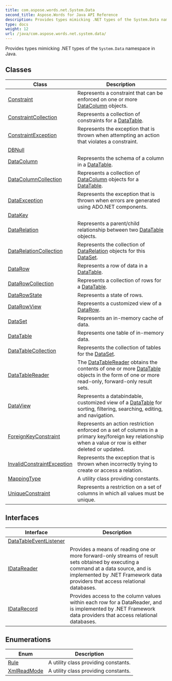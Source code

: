 ```yaml
---
title: com.aspose.words.net.System.Data
second_title: Aspose.Words for Java API Reference
description: Provides types mimicking .NET types of the System.Data namespace in Java.
type: docs
weight: 12
url: /java/com.aspose.words.net.system.data/
---
```



Provides types mimicking .NET types of the `System.Data` namespace in Java.


## Classes

| Class | Description |
| --- | --- |
| [Constraint](../com.aspose.words.net.system.data/constraint) | Represents a constraint that can be enforced on one or more [DataColumn](../com.aspose.words.net.system.data/datacolumn) objects. |
| [ConstraintCollection](../com.aspose.words.net.system.data/constraintcollection) | Represents a collection of constraints for a [DataTable](../com.aspose.words.net.system.data/datatable). |
| [ConstraintException](../com.aspose.words.net.system.data/constraintexception) | Represents the exception that is thrown when attempting an action that violates a constraint. |
| [DBNull](../com.aspose.words.net.system.data/dbnull) |  |
| [DataColumn](../com.aspose.words.net.system.data/datacolumn) | Represents the schema of a column in a [DataTable](../com.aspose.words.net.system.data/datatable). |
| [DataColumnCollection](../com.aspose.words.net.system.data/datacolumncollection) | Represents a collection of [DataColumn](../com.aspose.words.net.system.data/datacolumn) objects for a [DataTable](../com.aspose.words.net.system.data/datatable). |
| [DataException](../com.aspose.words.net.system.data/dataexception) | Represents the exception that is thrown when errors are generated using ADO.NET components. |
| [DataKey](../com.aspose.words.net.system.data/datakey) |  |
| [DataRelation](../com.aspose.words.net.system.data/datarelation) | Represents a parent/child relationship between two [DataTable](../com.aspose.words.net.system.data/datatable) objects. |
| [DataRelationCollection](../com.aspose.words.net.system.data/datarelationcollection) | Represents the collection of [DataRelation](../com.aspose.words.net.system.data/datarelation) objects for this [DataSet](../com.aspose.words.net.system.data/dataset). |
| [DataRow](../com.aspose.words.net.system.data/datarow) | Represents a row of data in a [DataTable](../com.aspose.words.net.system.data/datatable). |
| [DataRowCollection](../com.aspose.words.net.system.data/datarowcollection) | Represents a collection of rows for a [DataTable](../com.aspose.words.net.system.data/datatable). |
| [DataRowState](../com.aspose.words.net.system.data/datarowstate) | Represents a state of rows. |
| [DataRowView](../com.aspose.words.net.system.data/datarowview) | Represents a customized view of a [DataRow](../com.aspose.words.net.system.data/datarow). |
| [DataSet](../com.aspose.words.net.system.data/dataset) | Represents an in-memory cache of data. |
| [DataTable](../com.aspose.words.net.system.data/datatable) | Represents one table of in-memory data. |
| [DataTableCollection](../com.aspose.words.net.system.data/datatablecollection) | Represents the collection of tables for the [DataSet](../com.aspose.words.net.system.data/dataset). |
| [DataTableReader](../com.aspose.words.net.system.data/datatablereader) | The [DataTableReader](../com.aspose.words.net.system.data/datatablereader) obtains the contents of one or more [DataTable](../com.aspose.words.net.system.data/datatable) objects in the form of one or more read-only, forward-only result sets. |
| [DataView](../com.aspose.words.net.system.data/dataview) | Represents a databindable, customized view of a [DataTable](../com.aspose.words.net.system.data/datatable) for sorting, filtering, searching, editing, and navigation. |
| [ForeignKeyConstraint](../com.aspose.words.net.system.data/foreignkeyconstraint) | Represents an action restriction enforced on a set of columns in a primary key/foreign key relationship when a value or row is either deleted or updated. |
| [InvalidConstraintException](../com.aspose.words.net.system.data/invalidconstraintexception) | Represents the exception that is thrown when incorrectly trying to create or access a relation. |
| [MappingType](../com.aspose.words.net.system.data/mappingtype) | A utility class providing constants. |
| [UniqueConstraint](../com.aspose.words.net.system.data/uniqueconstraint) | Represents a restriction on a set of columns in which all values must be unique. |

## Interfaces

| Interface | Description |
| --- | --- |
| [DataTableEventListener](../com.aspose.words.net.system.data/datatableeventlistener) |  |
| [IDataReader](../com.aspose.words.net.system.data/idatareader) | Provides a means of reading one or more forward-only streams of result sets obtained by executing a command at a data source, and is implemented by .NET Framework data providers that access relational databases. |
| [IDataRecord](../com.aspose.words.net.system.data/idatarecord) | Provides access to the column values within each row for a DataReader, and is implemented by .NET Framework data providers that access relational databases. |

## Enumerations

| Enum | Description |
| --- | --- |
| [Rule](../com.aspose.words.net.system.data/rule) | A utility class providing constants. |
| [XmlReadMode](../com.aspose.words.net.system.data/xmlreadmode) | A utility class providing constants. |
